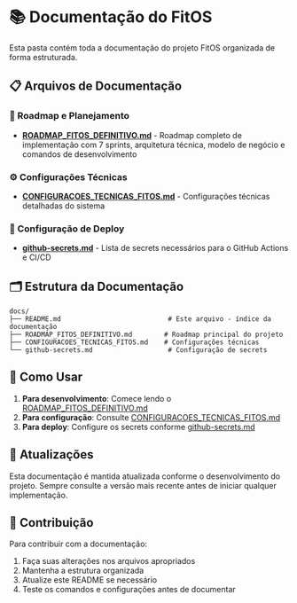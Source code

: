 # 📚 Documentação do FitOS

Esta pasta contém toda a documentação do projeto FitOS organizada de forma estruturada.

## 📋 Arquivos de Documentação

### 🎯 Roadmap e Planejamento
- **[ROADMAP_FITOS_DEFINITIVO.md](ROADMAP_FITOS_DEFINITIVO.md)** - Roadmap completo de implementação com 7 sprints, arquitetura técnica, modelo de negócio e comandos de desenvolvimento

### ⚙️ Configurações Técnicas
- **[CONFIGURACOES_TECNICAS_FITOS.md](CONFIGURACOES_TECNICAS_FITOS.md)** - Configurações técnicas detalhadas do sistema

### 🔐 Configuração de Deploy
- **[github-secrets.md](github-secrets.md)** - Lista de secrets necessários para o GitHub Actions e CI/CD

## 🗂️ Estrutura da Documentação

```
docs/
├── README.md                           # Este arquivo - índice da documentação
├── ROADMAP_FITOS_DEFINITIVO.md        # Roadmap principal do projeto
├── CONFIGURACOES_TECNICAS_FITOS.md    # Configurações técnicas
└── github-secrets.md                   # Configuração de secrets
```

## 🚀 Como Usar

1. **Para desenvolvimento**: Comece lendo o [ROADMAP_FITOS_DEFINITIVO.md](ROADMAP_FITOS_DEFINITIVO.md)
2. **Para configuração**: Consulte [CONFIGURACOES_TECNICAS_FITOS.md](CONFIGURACOES_TECNICAS_FITOS.md)
3. **Para deploy**: Configure os secrets conforme [github-secrets.md](github-secrets.md)

## 📝 Atualizações

Esta documentação é mantida atualizada conforme o desenvolvimento do projeto. Sempre consulte a versão mais recente antes de iniciar qualquer implementação.

## 🤝 Contribuição

Para contribuir com a documentação:
1. Faça suas alterações nos arquivos apropriados
2. Mantenha a estrutura organizada
3. Atualize este README se necessário
4. Teste os comandos e configurações antes de documentar
